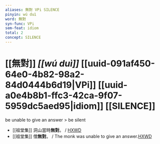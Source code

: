 ```yaml
---
aliases: 無對 VPi SILENCE
pinyin: wú duì
word: 無對
syn-func: VPi
sem-feat: idiom
total: 2
concept: SILENCE 
---
```

# [[無對]] *[[wú duì]]*  [[uuid-091af450-64e0-4b82-98a2-84d0444b6d19|VPi]] [[uuid-a0e4b8b1-ffc3-42ca-9f07-5959dc5aed95|idiom]] [[SILENCE]]
be unable to give an answer > be silent
 - [[祖堂集]] 洞山當時**無對**。 / [HXWD](https://hxwd.org/textview.html?location=KR6q0002_Yan_005-2016a.34)
 - [[祖堂集]] 僧**無對**。 / The monk was unable to give an answer.[HXWD](https://hxwd.org/textview.html?location=KR6q0002_Yan_007-2106a.33)